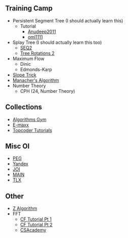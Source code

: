 ## Training Camp
  * Persistent Segment Tree (I should actually learn this)
    * Tutorial
      * [Anudeep2011](https://blog.anudeep2011.com/persistent-segment-trees-explained-with-spoj-problems/)
      * [oml1111](https://drive.google.com/file/d/0BwGLW04WRv0ITEZjRWlMSFc2bk0/view)
  * Splay Tree (I should actually learn this too)
    * [SEQ2](http://www.spoj.com/problems/SEQ2/)
    * [Tree Rotations 2](http://main.edu.pl/en/archive/oi/18/rod)
  * Maximum Flow
    * Dinic
    * Edmonds-Karp
  * [Slope Trick](http://codeforces.com/blog/entry/47821)
  * [Manacher's Algorithm](https://www.hackerrank.com/topics/manachers-algorithm)
  * Number Theory
    * CPH (24, Number Theory)

## Collections
  * [Algorithms Gym](http://codeforces.com/blog/entry/15729)
  * [E-maxx](https://e-maxx-eng.appspot.com/)
  * [Topcoder Tutorials](http://www.topcoder.com/community/data-science/data-science-tutorials/)
  
## Misc OI
  * [PEG](http://wcipeg.com)
  * [Yandex](https://contest.yandex.ru/ioi/Info/)
  * [JOI](http://cms.ioi-jp.org/)
  * [MAIN](http://main.edu.pl/en)
  * [TLX](https://competition.ia-toki.org/contests)

## Other
  * [Z Algorithm](http://codeforces.com/blog/entry/3107)
  * FFT
    * [CF Tutorial Pt 1](http://codeforces.com/blog/entry/43499)
    * [CF Tutorial Pt 2](http://codeforces.com/blog/entry/48798)
    * [CSAcademy](https://csacademy.com/blog/fast-fourier-transform-and-variations-of-it/)
